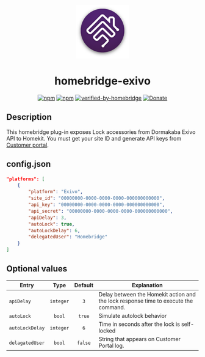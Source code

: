 <p align="center">
  <a href="https://github.com/homebridge/homebridge"><img src="https://raw.githubusercontent.com/homebridge/branding/master/logos/homebridge-color-round-stylized.png" height="140"></a>
</p>

<span align="center">

# homebridge-exivo

[![npm](https://img.shields.io/npm/v/homebridge-exivo.svg)](https://www.npmjs.com/package/homebridge-exivo) [![npm](https://img.shields.io/npm/dt/homebridge-exivo.svg)](https://www.npmjs.com/package/homebridge-exivo) [![verified-by-homebridge](https://badgen.net/badge/homebridge/verified/purple)](https://github.com/homebridge/homebridge/wiki/Verified-Plugins) [![Donate](https://img.shields.io/badge/donate-PayPal-blue.svg)](https://www.paypal.com/donate?hosted_button_id=LU7BSTQF3DEZQ)

</span>

## Description
This homebridge plug-in exposes Lock accessories from Dormakaba Exivo API to Homekit.
You must get your site ID and generate API keys from [Customer portal](https://auth.exivo.io/login).

## config.json

```json
"platforms": [
    {
        "platform": "Exivo",
        "site_id": "00000000-0000-0000-0000-000000000000",
        "api_key": "00000000-0000-0000-0000-000000000000",
        "api_secret": "00000000-0000-0000-0000-000000000000",
        "apiDelay": 3,
        "autoLock": true,
        "autoLockDelay": 6,
        "delegatedUser": "Homebridge"
    }
]
```
## Optional values

<table>
<thead>
<th>Entry</th>
<th>Type</th>
<th>Default</th>
<th>Explanation</th>
</thead>
<tr>
<td><code>apiDelay</code></td>
<td align="center"><code>integer</code></td>
<td align="center"><code>3</code></td>
<td>Delay between the Homekit action and the lock response time to execute the command.</td>
</tr>
<tr>
<td><code>autoLock</code></td>
<td align="center"><code>bool</code></td>
<td align="center"><code>true</code></td>
<td>Simulate autolock behavior</td>
</tr>
<tr>
<td><code>autoLockDelay</code></td>
<td align="center"><code>integer</code></td>
<td align="center"><code>6</code></td>
<td>Time in seconds after the lock is self-locked</td>
</tr>
<tr>
<td><code>delagatedUser</code></td>
<td align="center"><code>bool</code></td>
<td align="center"><code>false</code></td>
<td>String that appears on Customer Portal log.</td>
</tr>
</table>